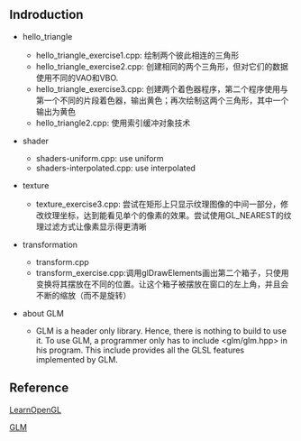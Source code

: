 ## Indroduction

* hello_triangle
  * hello_triangle_exercise1.cpp: 绘制两个彼此相连的三角形
  * hello_triangle_exercise2.cpp: 创建相同的两个三角形，但对它们的数据使用不同的VAO和VBO.
  * hello_triangle_exercise3.cpp: 创建两个着色器程序，第二个程序使用与第一个不同的片段着色器，输出黄色；再次绘制这两个三角形，其中一个输出为黄色
  * hello_triangle2.cpp: 使用索引缓冲对象技术

* shader
  * shaders-uniform.cpp: use uniform
  * shaders-interpolated.cpp: use interpolated

* texture
  * texture_exercise3.cpp: 尝试在矩形上只显示纹理图像的中间一部分，修改纹理坐标，达到能看见单个的像素的效果。尝试使用GL_NEAREST的纹理过滤方式让像素显示得更清晰

* transformation
  * transform.cpp
  * transform_exercise.cpp:调用glDrawElements画出第二个箱子，只使用变换将其摆放在不同的位置。让这个箱子被摆放在窗口的左上角，并且会不断的缩放（而不是旋转）




* about GLM
  * GLM is a header only library. Hence, there is nothing to build to use it. To use GLM, a programmer only  has to  include <glm/glm.hpp> in  his  program.  This include provides all the GLSL features implemented by GLM.

## Reference

[LearnOpenGL](https://learnopengl-cn.readthedocs.io/zh/latest/01%20Getting%20started/04%20Hello%20Triangle/)

[GLM](http://glm.g-truc.net/0.9.5/index.html)